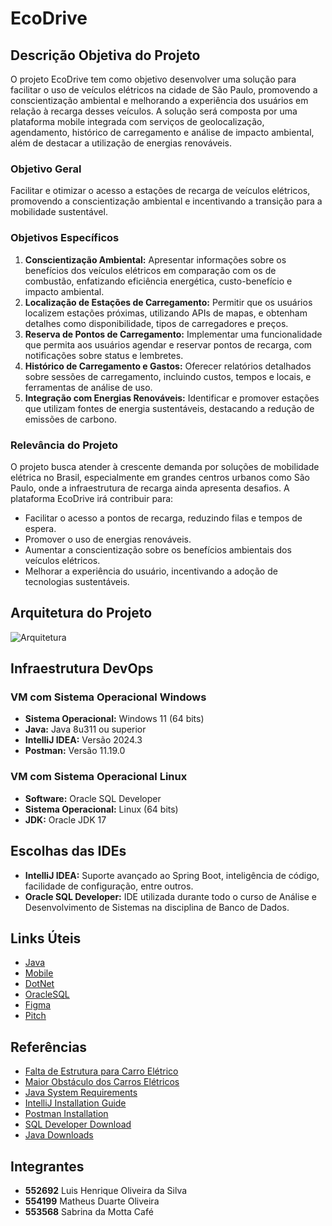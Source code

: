 # EcoDrive

## Descrição Objetiva do Projeto
O projeto EcoDrive tem como objetivo desenvolver uma solução para facilitar o uso de veículos elétricos na cidade de São Paulo, promovendo a conscientização ambiental e melhorando a experiência dos usuários em relação à recarga desses veículos. A solução será composta por uma plataforma mobile integrada com serviços de geolocalização, agendamento, histórico de carregamento e análise de impacto ambiental, além de destacar a utilização de energias renováveis.

### Objetivo Geral
Facilitar e otimizar o acesso a estações de recarga de veículos elétricos, promovendo a conscientização ambiental e incentivando a transição para a mobilidade sustentável.

### Objetivos Específicos
1. **Conscientização Ambiental:** Apresentar informações sobre os benefícios dos veículos elétricos em comparação com os de combustão, enfatizando eficiência energética, custo-benefício e impacto ambiental.
2. **Localização de Estações de Carregamento:** Permitir que os usuários localizem estações próximas, utilizando APIs de mapas, e obtenham detalhes como disponibilidade, tipos de carregadores e preços.
3. **Reserva de Pontos de Carregamento:** Implementar uma funcionalidade que permita aos usuários agendar e reservar pontos de recarga, com notificações sobre status e lembretes.
4. **Histórico de Carregamento e Gastos:** Oferecer relatórios detalhados sobre sessões de carregamento, incluindo custos, tempos e locais, e ferramentas de análise de uso.
5. **Integração com Energias Renováveis:** Identificar e promover estações que utilizam fontes de energia sustentáveis, destacando a redução de emissões de carbono.

### Relevância do Projeto
O projeto busca atender à crescente demanda por soluções de mobilidade elétrica no Brasil, especialmente em grandes centros urbanos como São Paulo, onde a infraestrutura de recarga ainda apresenta desafios. A plataforma EcoDrive irá contribuir para:
- Facilitar o acesso a pontos de recarga, reduzindo filas e tempos de espera.
- Promover o uso de energias renováveis.
- Aumentar a conscientização sobre os benefícios ambientais dos veículos elétricos.
- Melhorar a experiência do usuário, incentivando a adoção de tecnologias sustentáveis.

## Arquitetura do Projeto
![Arquitetura](link-da-imagem-da-arquitetura)

## Infraestrutura DevOps
### VM com Sistema Operacional Windows
- **Sistema Operacional:** Windows 11 (64 bits)
- **Java:** Java 8u311 ou superior
- **IntelliJ IDEA:** Versão 2024.3
- **Postman:** Versão 11.19.0

### VM com Sistema Operacional Linux
- **Software:** Oracle SQL Developer
- **Sistema Operacional:** Linux (64 bits)
- **JDK:** Oracle JDK 17

## Escolhas das IDEs
- **IntelliJ IDEA:** Suporte avançado ao Spring Boot, inteligência de código, facilidade de configuração, entre outros.
- **Oracle SQL Developer:** IDE utilizada durante todo o curso de Análise e Desenvolvimento de Sistemas na disciplina de Banco de Dados.

## Links Úteis
- [Java](https://github.com/globalfiap/Java)
- [Mobile](https://github.com/globalfiap/Mobile)
- [DotNet](https://github.com/globalfiap/Dotnet.git)
- [OracleSQL](https://github.com/globalfiap/OracleSQL.git)
- [Figma](https://www.figma.com/design/Ir8V7KPSws9gH2ncECyi20/Global-Solution-FIGMA?node-id=0-1&t=lP467r4AvsqUzDdJ-1)
- [Pitch](https://www.youtube.com/watch?v=8bzh6oU2oPI)

## Referências
- [Falta de Estrutura para Carro Elétrico](https://www.gazetadopovo.com.br/energia/falta-de-estrutura-para-carro-eletrico-e-um-problema-e-uma-oportunidade-bilionaria/)
- [Maior Obstáculo dos Carros Elétricos](https://www.cnnbrasil.com.br/blogs/boris-feldman/auto/qual-e-o-maior-obstaculo-dos-carros-eletricos/)
- [Java System Requirements](https://www.java.com/en/download/win_64sysreq-sm.jsp)
- [IntelliJ Installation Guide](https://www.jetbrains.com/help/idea/installation-guide.html)
- [Postman Installation](https://learning.postman.com/docs/getting-started/installation/installation-and-updates/)
- [SQL Developer Download](https://www.oracle.com/br/database/sqldeveloper/technologies/download/)
- [Java Downloads](https://www.oracle.com/java/technologies/javase-downloads.html)

## Integrantes
- **552692** Luis Henrique Oliveira da Silva
- **554199** Matheus Duarte Oliveira
- **553568** Sabrina da Motta Café
